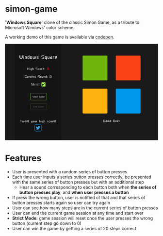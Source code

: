# simon-game

  '**Windows Square**' clone of the classic Simon Game, as a tribute to Microsoft Windows' color scheme.

  A working demo of this game is available via [codepen](https://codepen.io/mhijack/full/YLxPvq/).

  ![Windows Square](./pictures/gameOver-screenshot.png?raw=true "Windows Square")

# Features
  * User is presented with a random series of button presses
  * Each time user inputs a series button presses correctly, be presented with the same series of button presses but with an additional step
    * Hear a sound corresponding to each button both when **the series of button presses play**, and **when user presses a button**
  * If press the wrong button, user is notified of that and that series of button presses starts again so user can try again
  * User can see how many steps are in the current series of button presses
  * User can end the current game session at any time and start over
  * **Strict Mode:** game session will reset once the user presses the wrong button (current step go down to 0)
  * User can win the game by getting a series of 20 steps correct
